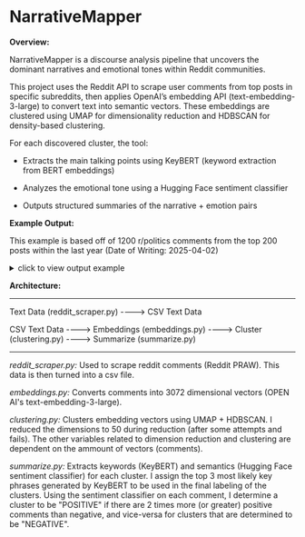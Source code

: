 # NarrativeMapper

**Overview:**

NarrativeMapper is a discourse analysis pipeline that uncovers the dominant narratives and emotional tones within Reddit communities.

This project uses the Reddit API to scrape user comments from top posts in specific subreddits, then applies OpenAI’s embedding API (text-embedding-3-large) to convert text into semantic vectors. These embeddings are clustered using UMAP for dimensionality reduction and HDBSCAN for density-based clustering.

For each discovered cluster, the tool:

- Extracts the main talking points using KeyBERT (keyword extraction from BERT embeddings)

- Analyzes the emotional tone using a Hugging Face sentiment classifier

- Outputs structured summaries of the narrative + emotion pairs


**Example Output:**

This example is based off of 1200 r/politics comments from the top 200 posts within the last year (Date of Writing: 2025-04-02)

<details>
<summary>click to view output example</summary>

```python
{
    'subreddit': 'politics',
    'clusters': [
        {
            'label': [
                'trump appear hispanic',
                'trump instinct racist',
                'trump told rally'
            ],
            'tone': 'NEGATIVE',
            'comment_count': 500
        },
        {
            'label': [
                'bannon putin messages',
                'putin focus groups',
                'analytica steve bannon'
            ],
            'tone': 'NEGATIVE',
            'comment_count': 101
        },
        {
            'label': [
                'hilarious offended republicans',
                'offended republicans',
                'insulting republicans'
            ],
            'tone': 'NEGATIVE',
            'comment_count': 74
        },
        {
            'label': [
                'federal abortion',
                'federal abortion clinics',
                'treatment include abortions'
            ],
            'tone': 'NEGATIVE',
            'comment_count': 102
        },
        {
            'label': [
                'vance candidate eventually',
                'walz announced vance',
                'vance candidate'
            ],
            'tone': 'NEUTRAL',
            'comment_count': 64
        },
        {
            'label': [
                'facing harris trump',
                'trump challenging harris',
                'trump debate week'
            ],
            'tone': 'NEGATIVE',
            'comment_count': 120
        },
        {
            'label': [
                'polling shows trump',
                'recent polling wisconsin',
                'trump michigan polling'
            ],
            'tone': 'NEUTRAL',
            'comment_count': 119
        }
    ]
}
```

</details>


**Architecture:**

----------------------------------------------------------------------------------------------------------------------------

Text Data (reddit_scraper.py) ----> CSV Text Data

CSV Text Data ----> Embeddings (embeddings.py) ----> Cluster (clustering.py) ----> Summarize (summarize.py)

----------------------------------------------------------------------------------------------------------------------------

*reddit_scraper.py:*
Used to scrape reddit comments (Reddit PRAW). This data is then turned into a csv file.

*embeddings.py:*
Converts comments into 3072 dimensional vectors (OPEN AI's text-embedding-3-large).

*clustering.py:*
Clusters embedding vectors using UMAP + HDBSCAN. I reduced the dimensions to 50 during reduction (after some attempts and fails). The other variables related to dimension reduction and clustering are dependent on the ammount of vectors (comments).

*summarize.py:*
Extracts keywords (KeyBERT) and semantics (Hugging Face sentiment classifier) for each cluster. I assign the top 3 most likely key phrases generated by KeyBERT to be used in the final labeling of the clusters. Using the sentiment classifier on each comment, I determine a cluster to be "POSITIVE" if there are 2 times more (or greater) positive comments than negative, and vice-versa for clusters that are determined to be "NEGATIVE".
